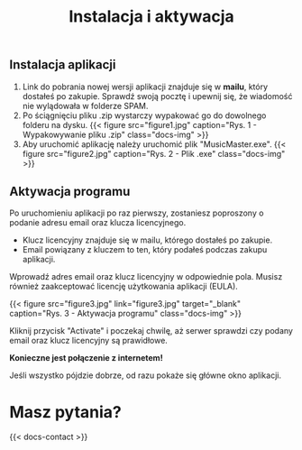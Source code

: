 ﻿---
title: "Instalacja i aktywacja"
description: "Jak zainstalować i aktywować Music Mastera w kilku prostych krokach."
weight: 100
---

## Instalacja aplikacji

1. Link do pobrania nowej wersji aplikacji znajduje się w **mailu**, który dostałeś po zakupie. Sprawdź swoją pocztę i upewnij się, że wiadomość nie wylądowała w folderze SPAM.
1. Po ściągnięciu pliku .zip wystarczy wypakować go do dowolnego folderu na dysku. {{< figure src="figure1.jpg" caption="Rys. 1 - Wypakowywanie pliku .zip" class="docs-img" >}}
1. Aby uruchomić aplikację należy uruchomić plik "MusicMaster.exe". {{< figure src="figure2.jpg" caption="Rys. 2 - Plik .exe" class="docs-img" >}}

## Aktywacja programu

Po uruchomieniu aplikacji po raz pierwszy, zostaniesz poproszony o podanie adresu email oraz klucza licencyjnego. 

- Klucz licencyjny znajduje się w mailu, którego dostałeś po zakupie.
- Email powiązany z kluczem to ten, który podałeś podczas zakupu aplikacji.

Wprowadź adres email oraz klucz licencyjny w odpowiednie pola. Musisz również zaakceptować licencję użytkowania aplikacji (EULA).

{{< figure src="figure3.jpg" link="figure3.jpg" target="_blank" caption="Rys. 3 - Aktywacja programu" class="docs-img" >}}

Kliknij przycisk "Activate" i poczekaj chwilę, aż serwer sprawdzi czy podany email oraz klucz licencyjny są prawidłowe. 

**Konieczne jest połączenie z internetem!**

Jeśli wszystko pójdzie dobrze, od razu pokaże się główne okno aplikacji.

# Masz pytania?

{{< docs-contact >}}